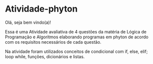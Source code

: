 # Atividade-phyton
Olá, seja bem vindo(a)!

Essa é uma Atividade avaliativa de 4 questões da matéria de Lógica de Programação e Algoritmos elaborando programas em phyton de acordo com os requisitos 
necessários de cada questão.

Na atividade foram utilizados conceitos de condicional com if, else, elif; loop while, funções, dicionários e listas.
